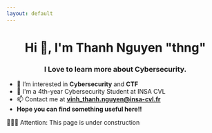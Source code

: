 ```yaml
---
layout: default
---
```


<h1 align="center">Hi 👋, I'm Thanh Nguyen "thng"</h1>
<h3 align="center">I Love to learn more about Cybersecurity.</h3>

- 🔭 I’m interested in **Cybersecurity** and **CTF**
- 🌱 I'm a 4th-year Cybersecurity Student at INSA CVL
- 📫 Contact me at **vinh_thanh.nguyen@insa-cvl.fr**
- **Hope you can find something useful here!!**

🚧🚧🚧 Attention: This page is under construction

